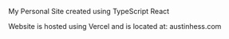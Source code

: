 My Personal Site created using TypeScript React

Website is hosted using Vercel and is located at: austinhess.com
